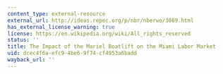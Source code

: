 ```yaml
---
content_type: external-resource
external_url: http://ideas.repec.org/p/nbr/nberwo/3069.html
has_external_license_warning: true
license: https://en.wikipedia.org/wiki/All_rights_reserved
status: ''
title: The Impact of the Mariel Boatlift on the Miami Labor Market
uid: dcec4f6a-efc9-4be6-9f74-cf4953a6badd
wayback_url: ''
---
```

